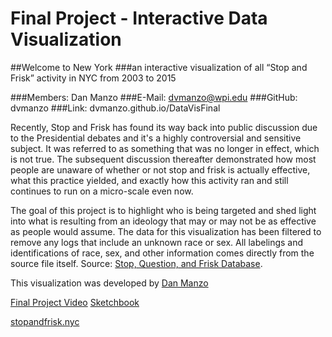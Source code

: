 Final Project - Interactive Data Visualization  
===

##Welcome to New York
###an interactive visualization of all “Stop and Frisk” activity in NYC from 2003 to 2015

###Members: Dan Manzo
###E-Mail: dvmanzo@wpi.edu
###GitHub: dvmanzo
###Link: dvmanzo.github.io/DataVisFinal

Recently, Stop and Frisk has found its way back into public discussion due to the Presidential debates and it's a highly controversial and sensitive subject. It was referred to as something that was no longer in effect, which is not true. The subsequent discussion thereafter demonstrated how most people are unaware of whether or not stop and frisk is actually effective, what this practice yielded, and exactly how this activity ran and still continues to run on a micro-scale even now.

The goal of this project is to highlight who is being targeted and shed light into what is resulting from an ideology that may or may not be as effective as people would assume. The data for this visualization has been filtered to remove any logs that include an unknown race or sex. All labelings and identifications of race, sex, and other information comes directly from the source file itself. Source: [Stop, Question, and Frisk Database](http://www.nyc.gov/html/nypd/html/analysis_and_planning/stop_question_and_frisk_report.shtml).


This visualization was developed by [Dan Manzo](http://www.danmanzo.com)

[Final Project Video](https://www.youtube.com/embed/fwvWxEzOUOY)
[Sketchbook](https://www.dvmanzo.github.io/DataVisFinal/Sketchbook.pdf)

[stopandfrisk.nyc](http://stopandfrisk.nyc)

